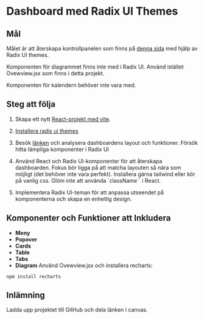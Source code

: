 # Dashboard med Radix UI Themes

## Mål

Målet är att återskapa kontrollpanelen som finns på [denna sida](https://ui.shadcn.com/examples/dashboard) med hjälp av Radix UI themes.

Komponenten för diagrammet finns inte med i Radix UI. Använd istället Ovewview.jsx som finns i detta projekt.

Komponenten för kalendern behöver inte vara med.

## Steg att följa

1. Skapa ett nytt [React-projekt med vite](https://vitejs.dev/guide/#scaffolding-your-first-vite-project).

1. [Installera radix ui themes](https://www.radix-ui.com/themes/docs/overview/getting-started)

1. Besök [länken](https://ui.shadcn.com/examples/dashboard) och analysera dashboardens layout och funktioner. Försök hitta lämpliga komponenter i Radix UI

1. Använd React och Radix UI-komponenter för att återskapa dashboarden. Fokus bör ligga på att matcha layouten så nära som möjligt (det behöver inte vara perfekt). Installera gärna tailwind eller kör på vanlig css. Glöm inte att använda `className`` i React.

1. Implementera Radix UI-teman för att anpassa utseendet på komponenterna och skapa en enhetlig design.

## Komponenter och Funktioner att Inkludera

- **Meny**
- **Popover**
- **Cards**
- **Table**
- **Tabs**
- **Diagram** Använd Ovewview.jsx och installera recharts:

```
npm install recharts
```

## Inlämning

Ladda upp projektet till GitHub och dela länken i canvas.
